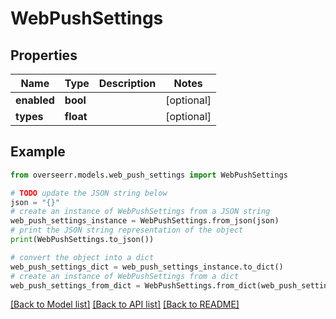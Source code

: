 # WebPushSettings


## Properties

Name | Type | Description | Notes
------------ | ------------- | ------------- | -------------
**enabled** | **bool** |  | [optional] 
**types** | **float** |  | [optional] 

## Example

```python
from overseerr.models.web_push_settings import WebPushSettings

# TODO update the JSON string below
json = "{}"
# create an instance of WebPushSettings from a JSON string
web_push_settings_instance = WebPushSettings.from_json(json)
# print the JSON string representation of the object
print(WebPushSettings.to_json())

# convert the object into a dict
web_push_settings_dict = web_push_settings_instance.to_dict()
# create an instance of WebPushSettings from a dict
web_push_settings_from_dict = WebPushSettings.from_dict(web_push_settings_dict)
```
[[Back to Model list]](../README.md#documentation-for-models) [[Back to API list]](../README.md#documentation-for-api-endpoints) [[Back to README]](../README.md)


